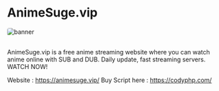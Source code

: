 # AnimeSuge.vip
<img style="object-fit: contain; border-radius: 4px; margin-bottom: 16px" src="https://animesuge.vip/animixplay/images/share.jpg?hoxyj=1.2" alt="banner">

AnimeSuge.vip is a free anime streaming website where you can watch anime online with SUB and DUB. Daily update, fast streaming servers. WATCH NOW!

Website : https://animesuge.vip/
Buy Script here : https://codyphp.com/

